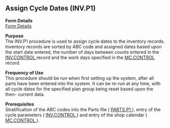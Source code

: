 ##  Assign Cycle Dates (INV.P1)

<PageHeader />

**Form Details**  
[ Form Details ](INV-P1-1/README.md)   

**Purpose**  
The INV.P1 procedure is used to assign cycle dates to the inventory records. Inventory records are sorted by ABC code and assigned dates based upon the start date entered, the number of days between counts entered in the [ INV.CONTROL ](../../../../../../../../../../rover/AP-OVERVIEW/AP-ENTRY/AP-E/AP-E-2/INV-CONTROL) record and the work days specified in the [ MC.CONTROL ](MC-CONTROL/README.md) record. 

**Frequency of Use**  
This procedure should be run when first setting up the system, after all parts
have been entered into the system. It can be re-run at any time, with all
cycle dates for the specified plan group being reset based upon the then-
current data.

**Prerequisites**  
Stratification of the ABC codes into the Parts file ( [ PARTS.P1 ](PARTS-P1/README.md) ), entry of the cycle parameters ( [ INV.CONTROL ](../../../../../../../../../../rover/AP-OVERVIEW/AP-ENTRY/AP-E/AP-E-2/INV-CONTROL) ) and entry of the shop calendar ( [ MC.CONTROL ](MC-CONTROL/README.md) ). 

<badge text= "Version 8.10.57" vertical="middle" />

<PageFooter />